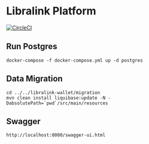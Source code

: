 # Libralink Platform

[![CircleCI](https://dl.circleci.com/status-badge/img/circleci/3mRSbP89jqQQqkK78hQhCE/XQbvcZJj1P4xaBEK1eDraX/tree/main.svg?style=svg)](https://dl.circleci.com/status-badge/redirect/circleci/3mRSbP89jqQQqkK78hQhCE/XQbvcZJj1P4xaBEK1eDraX/tree/main)

## Run Postgres

```
docker-compose -f docker-compose.yml up -d postgres
```

## Data Migration
```
cd ../../libralink-wallet/migration
mvn clean install liquibase:update -N -DabsolutePath=`pwd`/src/main/resources
```

## Swagger
```
http://localhost:8080/swagger-ui.html
```
